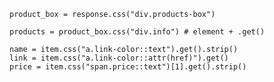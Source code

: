 ``product_box = response.css("div.products-box")
``

``
products = product_box.css("div.info") # element + .get()
``

```
name = item.css("a.link-color::text").get().strip()
link = item.css("a.link-color::attr(href)").get()
price = item.css("span.price::text")[1].get().strip()
```